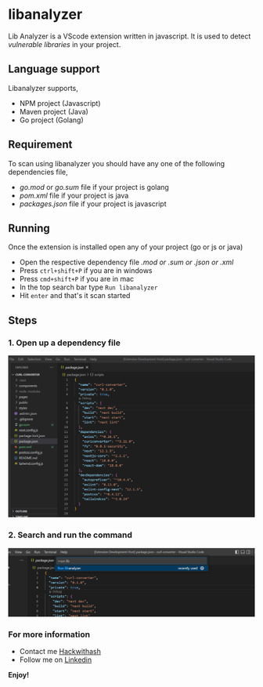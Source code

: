 # libanalyzer

Lib Analyzer is a VScode extension written in javascript. It is used to detect _vulnerable libraries_ in your project.

## Language support

Libanalyzer supports,

- NPM project (Javascript)
- Maven project (Java)
- Go project (Golang)

## Requirement

To scan using libanalyzer you should have any one of the following dependencies file,

- _go.mod_ or _go.sum_ file if your project is golang
- _pom.xml_ file if your project is java
- _packages.json_ file if your project is javascript

## Running

Once the extension is installed open any of your project (go or js or java)

- Open the respective dependency file _.mod or .sum or .json or .xml_
- Press `ctrl+shift+P` if you are in windows
- Press `cmd+shift+P` if you are in mac
- In the top search bar type `Run libanalyzer`
- Hit `enter` and that's it scan started

## Steps

### 1. Open up a dependency file

![Opening a dependency file](images/vs1.png)

### 2. Search and run the command

![Running libanalyzer](images/vs2.png)

### For more information

- Contact me [Hackwithash](https://www.hackwithash.com)
- Follow me on [Linkedin](https://www.linkedin.com/in/aswin-venkat-ceo/)

**Enjoy!**
